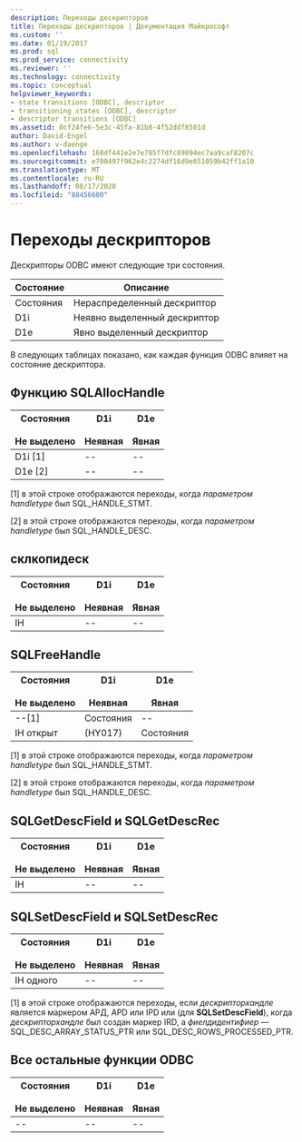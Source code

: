 ```yaml
---
description: Переходы дескрипторов
title: Переходы дескрипторов | Документация Майкрософт
ms.custom: ''
ms.date: 01/19/2017
ms.prod: sql
ms.prod_service: connectivity
ms.reviewer: ''
ms.technology: connectivity
ms.topic: conceptual
helpviewer_keywords:
- state transitions [ODBC], descriptor
- transitioning states [ODBC], descriptor
- descriptor transitions [ODBC]
ms.assetid: 0cf24fe6-5e3c-45fa-81b8-4f52ddf8501d
author: David-Engel
ms.author: v-daenge
ms.openlocfilehash: 168df441e2e7e785f7dfc89894ec7aa9caf8207c
ms.sourcegitcommit: e700497f962e4c2274df16d9e651059b42ff1a10
ms.translationtype: MT
ms.contentlocale: ru-RU
ms.lasthandoff: 08/17/2020
ms.locfileid: "88456600"
---
```

# <a name="descriptor-transitions"></a>Переходы дескрипторов
Дескрипторы ODBC имеют следующие три состояния.  
  
|Состояние|Описание|  
|-----------|-----------------|  
|Состояния|Нераспределенный дескриптор|  
|D1i|Неявно выделенный дескриптор|  
|D1e|Явно выделенный дескриптор|  
  
 В следующих таблицах показано, как каждая функция ODBC влияет на состояние дескриптора.  
  
## <a name="sqlallochandle"></a>Функцию SQLAllocHandle  
  
|Состояния<br /><br /> Не выделено|D1i<br /><br /> Неявная|D1e<br /><br /> Явная|  
|------------------------|----------------------|----------------------|  
|D1i [1]|--|--|  
|D1e [2]|--|--|  
  
 [1] в этой строке отображаются переходы, когда *параметром handletype* был SQL_HANDLE_STMT.  
  
 [2] в этой строке отображаются переходы, когда *параметром handletype* был SQL_HANDLE_DESC.  
  
## <a name="sqlcopydesc"></a>склкопидеск  
  
|Состояния<br /><br /> Не выделено|D1i<br /><br /> Неявная|D1e<br /><br /> Явная|  
|------------------------|----------------------|----------------------|  
|IH|--|--|  
  
## <a name="sqlfreehandle"></a>SQLFreeHandle  
  
|Состояния<br /><br /> Не выделено|D1i<br /><br /> Неявная|D1e<br /><br /> Явная|  
|------------------------|----------------------|----------------------|  
|--[1]|Состояния|--|  
|IH открыт|(HY017)|Состояния|  
  
 [1] в этой строке отображаются переходы, когда *параметром handletype* был SQL_HANDLE_STMT.  
  
 [2] в этой строке отображаются переходы, когда *параметром handletype* был SQL_HANDLE_DESC.  
  
## <a name="sqlgetdescfield-and-sqlgetdescrec"></a>SQLGetDescField и SQLGetDescRec  
  
|Состояния<br /><br /> Не выделено|D1i<br /><br /> Неявная|D1e<br /><br /> Явная|  
|------------------------|----------------------|----------------------|  
|IH|--|--|  
  
## <a name="sqlsetdescfield-and-sqlsetdescrec"></a>SQLSetDescField и SQLSetDescRec  
  
|Состояния<br /><br /> Не выделено|D1i<br /><br /> Неявная|D1e<br /><br /> Явная|  
|------------------------|----------------------|----------------------|  
|IH одного|--|--|  
  
 [1] в этой строке отображаются переходы, если *дескрипторхандле* является маркером АРД, APD или IPD или (для **SQLSetDescField**), когда *дескрипторхандле* был создан маркер IRD, а *фиелдидентифиер* — SQL_DESC_ARRAY_STATUS_PTR или SQL_DESC_ROWS_PROCESSED_PTR.  
  
## <a name="all-other-odbc-functions"></a>Все остальные функции ODBC  
  
|Состояния<br /><br /> Не выделено|D1i<br /><br /> Неявная|D1e<br /><br /> Явная|  
|------------------------|----------------------|----------------------|  
|--|--|--|
